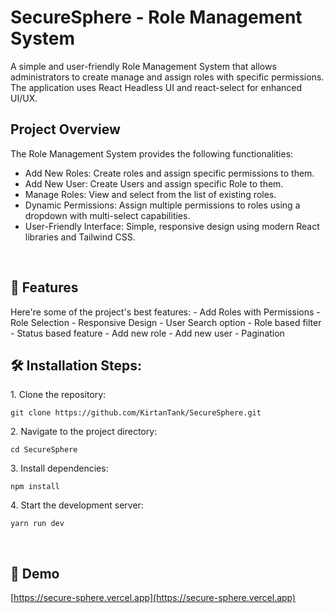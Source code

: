 <h1 align="left" id="title">SecureSphere - Role Management System</h1>
<p id="description">A simple and user-friendly Role Management System that allows administrators to create manage and assign roles with specific permissions. The application uses React Headless UI and react-select for enhanced UI/UX.</p>

<h2>Project Overview</h2>
The Role Management System provides the following functionalities:

*   Add New Roles: Create roles and assign specific permissions to them.
*   Add New User: Create Users and assign specific Role to them.
*   Manage Roles: View and select from the list of existing roles.
*   Dynamic Permissions: Assign multiple permissions to roles using a dropdown with multi-select capabilities.
*   User-Friendly Interface: Simple, responsive design using modern React libraries and Tailwind CSS.
<br />

<h2>🧐 Features</h2>
Here're some of the project's best features:
- Add Roles with Permissions
- Role Selection
- Responsive Design
- User Search option
- Role based filter
- Status based feature
- Add new role
- Add new user
- Pagination

<br/>

<h2>🛠️ Installation Steps:</h2>

<p>1. Clone the repository:</p>

```
git clone https://github.com/KirtanTank/SecureSphere.git
```

<p>2. Navigate to the project directory:</p>

```
cd SecureSphere
```

<p>3. Install dependencies:</p>

```
npm install
```

<p>4. Start the development server:</p>

```
yarn run dev
```

<br />


<h2>🚀 Demo</h2>

[https://secure-sphere.vercel.app](https://secure-sphere.vercel.app)
  
<br />
